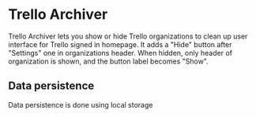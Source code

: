 # Trello Archiver

Trello Archiver lets you show or hide Trello organizations to clean up user interface for Trello signed in homepage.
It adds a "Hide" button after "Settings" one in organizations header. When hidden, only header of organization is shown, and the button label becomes "Show".

## Data persistence

Data persistence is done using local storage
